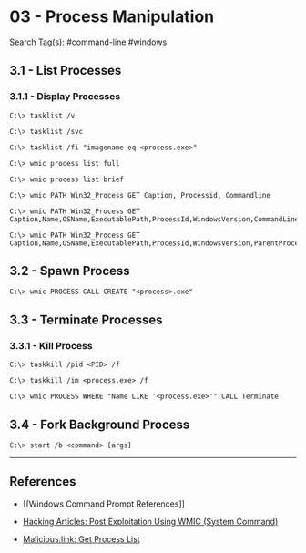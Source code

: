 # 03 - Process Manipulation

Search Tag(s): #command-line #windows

## 3.1 - List Processes

### 3.1.1 - Display Processes

```
C:\> tasklist /v

C:\> tasklist /svc

C:\> tasklist /fi "imagename eq <process.exe>"

C:\> wmic process list full

C:\> wmic process list brief

C:\> wmic PATH Win32_Process GET Caption, Processid, Commandline

C:\> wmic PATH Win32_Process GET Caption,Name,OSName,ExecutablePath,ProcessId,WindowsVersion,CommandLine

C:\> wmic PATH Win32_Process GET Caption,Name,OSName,ExecutablePath,ProcessId,WindowsVersion,ParentProcessId,SessionId,CommandLine
```

## 3.2 - Spawn Process

```
C:\> wmic PROCESS CALL CREATE "<process>.exe"
```

## 3.3 - Terminate Processes

### 3.3.1 - Kill Process

```
C:\> taskkill /pid <PID> /f

C:\> taskkill /im <process.exe> /f

C:\> wmic PROCESS WHERE "Name LIKE '<process.exe>'" CALL Terminate
```

## 3.4 - Fork Background Process

```
C:\> start /b <command> [args]
```

---
## References

- [[Windows Command Prompt References]]

- [Hacking Articles: Post Exploitation Using WMIC (System Command)](https://www.hackingarticles.in/post-exploitation-using-wmic-system-command/)

- [Malicious.link: Get Process List](https://room362.com/posts/2020/get-process-list/)